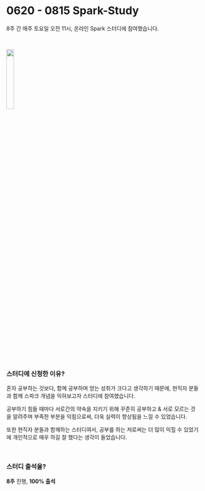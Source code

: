 # 0620 - 0815 Spark-Study 

8주 간 매주 토요일 오전 11시, 온라인 Spark 스터디에 참여했습니다.


&nbsp;


<img src="https://user-images.githubusercontent.com/79372217/129922762-a62fd9b1-656f-434f-972c-442d824a0202.png" align="center" width="20%" height="20%" />



&nbsp;

### 스터디에 신청한 이유?

혼자 공부하는 것보다, 함께 공부하며 얻는 성취가 크다고 생각하기 때문에, 현직자 분들과 함께 스파크 개념을 익혀보고자 스터디에 참여했습니다.

공부하기 힘들 때마다 서로간의 약속을 지키기 위해 꾸준히 공부하고 & 서로 모르는 것을 알려주며 부족한 부분을 익힘으로써, 더욱 실력이 향상됨을 느낄 수 있었습니다.

또한 현직자 분들과 함께하는 스터디여서, 공부를 하는 저로써는 더 많이 익힐 수 있었기에 개인적으로 매우 하길 잘 했다는 생각이 들었습니다.



&nbsp;


### 스터디 출석율?

**8주** 진행, **100% 출석**



&nbsp;



